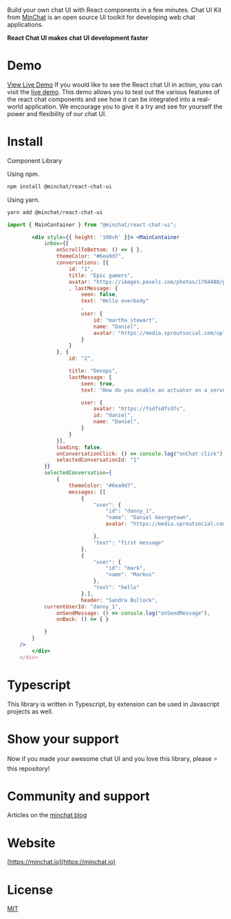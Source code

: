 Build your own chat UI with React components in a few minutes. Chat UI Kit from [MinChat](https://minchat.io) is an open source UI toolkit for developing web chat applications.

**React Chat UI makes chat UI development faster**

# Demo

[View Live Demo](https://minchat.io/demo)
If you would like to see the React chat UI in action, you can visit the [live demo](https://minchat.io/demo). 
This demo allows you to test out the various features of the react chat components and see how it can be 
integrated into a real-world application. We encourage you to give it a try and see for yourself the power 
and flexibility of our chat UI. 

# Install

Component Library

Using npm.
```bash
npm install @minchat/react-chat-ui
```

Using yarn.
```bash
yarn add @minchat/react-chat-ui
```


```jsx
import { MainContainer } from "@minchat/react-chat-ui";

        <div style={{ height: '100vh' }}> <MainContainer
            inbox={{
                onScrollToBottom: () => { },
                themeColor: "#6ea9d7",
                conversations: [{
                    id: "1",
                    title: "Epic gamers",
                    avatar: "https://images.pexels.com/photos/1704488/pexels-photo-1704488.jpeg?cs=srgb&dl=pexels-suliman-sallehi-1704488.jpg&fm=jpg"
                    , lastMessage: {
                        seen: false,
                        text: "Hello everbody"
                        ,
                        user: {
                            id: "martha_stewart",
                            name: "Daniel",
                            avatar: "https://media.sproutsocial.com/uploads/2022/06/profile-picture.jpeg"
                        }
                    }
                }, {
                    id: "2",

                    title: "Devops",
                    lastMessage: {
                        seen: true,
                        text: "How do you enable an actuator on a servo motor of a hardware and design laboratory experiment in the city,an actuator on a servo motor of a hardware and design laboratory experiment in the city",

                        user: {
                            avatar: "https://fsdfsdfsdfs",
                            id: "daniel",
                            name: "Daniel",
                        }
                    }
                }],
                loading: false,
                onConversationClick: () => console.log("onChat click"),
                selectedConversationId: "1"
            }}
            selectedConversation={
                {
                    themeColor: "#6ea9d7",
                    messages: [[
                        {
                            "user": {
                                "id": "danny_1",
                                "name": "Daniel Georgetown",
                                avatar: "https://media.sproutsocial.com/uploads/2022/06/profile-picture.jpeg"

                            },
                            "text": "first message"
                        },
                        {
                            "user": {
                                "id": "mark",
                                "name": "Markus"
                            },
                            "text": "hello"
                        },],
                        header: "Sandra Bullock",
            currentUserId: "danny_1",
                onSendMessage: () => console.log("onSendMessage"),
                onBack: () => { }

            }
        }
    />
        </div>
    </div>
```

# Typescript

This library is written in Typescript, by extension can be used in Javascript projects as well.

# Show your support
Now if you made your awesome chat UI and you love this library, please ⭐ this repository!

# Community and support

Articles on the [minchat blog](https://minchat.io/blog)

# Website

[https://minchat.io](https://minchat.io)

# License

[MIT](https://github.com/MinChatHQ/react-chat-ui/blob/master/LICENSE)
